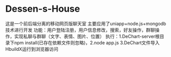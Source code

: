 # Dessen-s-House
这是一个前后端分离的移动网页版聊天室
主要应用了uniapp+node.js+mongodb技术进行开发
功能：用户登陆注册，用户信息修改，搜索，好友操作，群聊操作，实现私聊与群聊（文字、表情、图片、位置）
执行：1.DeChart-server根目录下npm install(已存在依赖文件则忽略)，2.node app.js 3.DeChart文件导入HbuildX运行到浏览器访问
